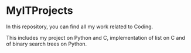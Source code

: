# MyITProjects
In this repository, you can find all my work related to Coding.

This includes my project on Python and C, implementation of list on C and of binary search trees on Python.
